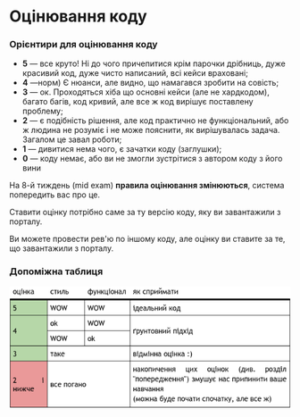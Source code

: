 # Оцінювання коду

### **Орієнтири для оцінювання коду**

* **5** — все круто! Ні до чого причепитися крім парочки дрібниць, дуже красивий код, дуже чисто написаний, всі кейси враховані;
* **4** —норм\) Є нюанси, але видно, що намагався зробити на совість;
* **3** — ок. Проходяться хіба що основні кейси \(але не хардкодом\), багато багів, код кривий, але все ж код вирішує поставлену проблему;
* **2** — є подібність рішення, але код практично не функціональний, або ж людина не розуміє і не може пояснити, як вирішувалась задача. Загалом це завал роботи;
* **1** — дивитися нема чого, є зачатки коду \(заглушки\);
* **0** — коду немає, або ви не змогли зустрітися з автором коду з його вини

На 8-й тиждень \(mid exam\) **правила оцінювання змінюються**, система попередить вас про це. 

Ставити оцінку потрібно саме за ту версію коду, яку ви завантажили з порталу. 

Ви можете провести рев'ю по іншому коду, але оцінку ви ставите за те, що завантажили з порталу. 

### **Допоміжна таблиця** <a id="dopomizhna-tablicya"></a>

![](../../.gitbook/assets/image%20%284%29.png)

